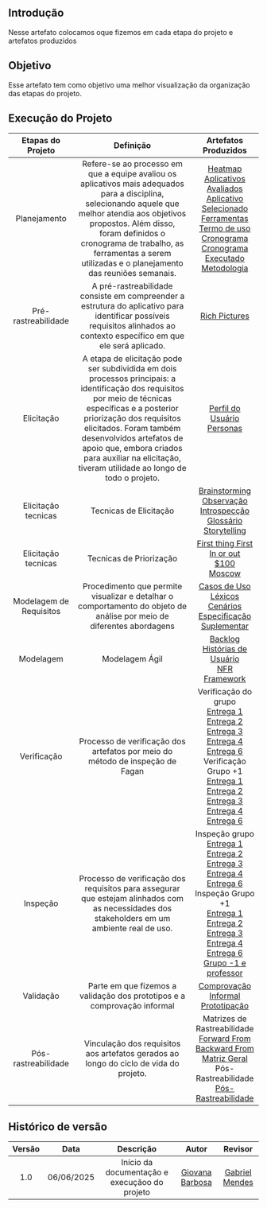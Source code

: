 ## Introdução
Nesse artefato colocamos oque fizemos em cada etapa do projeto e artefatos produzidos

## Objetivo
Esse artefato tem como objetivo uma melhor visualização da organização das etapas do projeto.

## Execução do Projeto

|Etapas do Projeto|Definição|Artefatos Produzidos|
| :----: | :--------: | :---------------------------------: | 
|Planejamento| Refere-se ao processo em que a equipe avaliou os aplicativos mais adequados para a disciplina, selecionando aquele que melhor atendia aos objetivos propostos. Além disso, foram definidos o cronograma de trabalho, as ferramentas a serem utilizadas e o planejamento das reuniões semanais.| [Heatmap](https://requisitos-de-software.github.io/2025.1-DetranDF/planejamento/heatmap/)<br>[Aplicativos Avaliados](https://requisitos-de-software.github.io/2025.1-DetranDF/planejamento/apps-avaliados/)<br>[Aplicativo Selecionado](https://requisitos-de-software.github.io/2025.1-DetranDF/planejamento/AplicativoSelecionado/)<br>[Ferramentas](https://requisitos-de-software.github.io/2025.1-DetranDF/planejamento/Ferramentas/)<br>[Termo de uso](https://requisitos-de-software.github.io/2025.1-DetranDF/planejamento/termo-de-uso/)<br>[Cronograma](https://requisitos-de-software.github.io/2025.1-DetranDF/planejamento/cronograma/)<br>[Cronograma Executado](https://requisitos-de-software.github.io/2025.1-DetranDF/planejamento/Cronograma-executado/)<br>[Metodologia](https://requisitos-de-software.github.io/2025.1-DetranDF/planejamento/metodologia/)|
|Pré-rastreabilidade|A pré-rastreabilidade consiste em compreender a estrutura do aplicativo para identificar possíveis requisitos alinhados ao contexto específico em que ele será aplicado.|[Rich Pictures](https://requisitos-de-software.github.io/2025.1-DetranDF/planejamento/Rich-picture/)|
|Elicitação|A etapa de elicitação pode ser subdividida em dois processos principais: a identificação dos requisitos por meio de técnicas específicas e a posterior priorização dos requisitos elicitados. Foram também desenvolvidos artefatos de apoio que, embora criados para auxiliar na elicitação, tiveram utilidade ao longo de todo o projeto.|[Perfil do Usuário](https://requisitos-de-software.github.io/2025.1-DetranDF/Elicita%C3%A7%C3%A3o/Perfil-usuario/)<br>[Personas](https://requisitos-de-software.github.io/2025.1-DetranDF/Elicita%C3%A7%C3%A3o/personas/)|
|Elicitação tecnicas|Tecnicas de Elicitação|[Brainstorming](https://requisitos-de-software.github.io/2025.1-DetranDF/Elicita%C3%A7%C3%A3o/Tecnicas-de-elecita%C3%A7%C3%A3o/Brainstorming/)<br>[Observação](https://requisitos-de-software.github.io/2025.1-DetranDF/Elicita%C3%A7%C3%A3o/Tecnicas-de-elecita%C3%A7%C3%A3o/Observa%C3%A7%C3%A3o/)<br>[Introspecção](https://requisitos-de-software.github.io/2025.1-DetranDF/Elicita%C3%A7%C3%A3o/Tecnicas-de-elecita%C3%A7%C3%A3o/Introspec%C3%A7%C3%A3o/)<br>[Glossário](https://requisitos-de-software.github.io/2025.1-DetranDF/Elicita%C3%A7%C3%A3o/Tecnicas-de-elecita%C3%A7%C3%A3o/glossario/)<br>[Storytelling](https://requisitos-de-software.github.io/2025.1-DetranDF/Elicita%C3%A7%C3%A3o/Tecnicas-de-elecita%C3%A7%C3%A3o/Storytelling/)|
|Elicitação tecnicas|Tecnicas de Priorização| [First thing First](https://requisitos-de-software.github.io/2025.1-DetranDF/Elicita%C3%A7%C3%A3o/tecnicas-de-prioriza%C3%A7%C3%A3o/First%20thing%20First/)<br>[In or out](https://requisitos-de-software.github.io/2025.1-DetranDF/Elicita%C3%A7%C3%A3o/tecnicas-de-prioriza%C3%A7%C3%A3o/In%20or%20out/)<br>[$100](https://requisitos-de-software.github.io/2025.1-DetranDF/Elicita%C3%A7%C3%A3o/tecnicas-de-prioriza%C3%A7%C3%A3o/%24100/)<br>[Moscow](https://requisitos-de-software.github.io/2025.1-DetranDF/Elicita%C3%A7%C3%A3o/tecnicas-de-prioriza%C3%A7%C3%A3o/moscow/)|
|Modelagem de Requisitos|Procedimento que permite visualizar e detalhar o comportamento do objeto de análise por meio de diferentes abordagens|[Casos de Uso](https://requisitos-de-software.github.io/2025.1-DetranDF/modelagem/caso-de-uso/)<br>[Léxicos](https://requisitos-de-software.github.io/2025.1-DetranDF/modelagem/lexico/)<br>[Cenários](https://requisitos-de-software.github.io/2025.1-DetranDF/modelagem/Cen%C3%A1rios./)<br>[Especificação Suplementar](https://requisitos-de-software.github.io/2025.1-DetranDF/modelagem/especifica%C3%A7%C3%A3o-suplementar/)|
|Modelagem|Modelagem Ágil|[Backlog](https://requisitos-de-software.github.io/2025.1-DetranDF/modelagem/Agil/backlog/)<br>[Histórias de Usuário](https://requisitos-de-software.github.io/2025.1-DetranDF/modelagem/Agil/Historis-usuario/)<br>[NFR Framework](https://requisitos-de-software.github.io/2025.1-DetranDF/modelagem/Agil/NfrFrameworkd/)|
|Verificação|Processo de verificação dos artefatos por meio do método de inspeção de Fagan|Verificação do grupo<br>[Entrega 1](https://requisitos-de-software.github.io/2025.1-DetranDF/Verifica%C3%A7%C3%A3o%20final/Verifica%C3%A7%C3%A3o/Grupo/entrega1/)<br>[Entrega 2](https://requisitos-de-software.github.io/2025.1-DetranDF/Verifica%C3%A7%C3%A3o%20final/Verifica%C3%A7%C3%A3o/Grupo/entrega2/)<br>[Entrega 3](https://requisitos-de-software.github.io/2025.1-DetranDF/Verifica%C3%A7%C3%A3o%20final/Verifica%C3%A7%C3%A3o/Grupo/entrega3/)<br>[Entrega 4](https://requisitos-de-software.github.io/2025.1-DetranDF/Verifica%C3%A7%C3%A3o%20final/Verifica%C3%A7%C3%A3o/Grupo/entrega4/)<br>[Entrega 6](https://requisitos-de-software.github.io/2025.1-DetranDF/Verifica%C3%A7%C3%A3o%20final/Verifica%C3%A7%C3%A3o/Grupo/entrega6/)<br> Verificação Grupo +1<br>[Entrega 1](https://requisitos-de-software.github.io/2025.1-DetranDF/Verifica%C3%A7%C3%A3o%20final/Verifica%C3%A7%C3%A3o/Grupo%2B1/entrega1/)<br>[Entrega 2](https://requisitos-de-software.github.io/2025.1-DetranDF/Verifica%C3%A7%C3%A3o%20final/Verifica%C3%A7%C3%A3o/Grupo%2B1/entrega2/)<br>[Entrega 3](https://requisitos-de-software.github.io/2025.1-DetranDF/Verifica%C3%A7%C3%A3o%20final/Verifica%C3%A7%C3%A3o/Grupo%2B1/entrega3/)<br>[Entrega 4](https://requisitos-de-software.github.io/2025.1-DetranDF/Verifica%C3%A7%C3%A3o%20final/Verifica%C3%A7%C3%A3o/Grupo%2B1/entrega4/)<br>[Entrega 6](https://requisitos-de-software.github.io/2025.1-DetranDF/Verifica%C3%A7%C3%A3o%20final/Verifica%C3%A7%C3%A3o/Grupo%2B1/entrega6/)|
|Inspeção|Processo de verificação dos requisitos para assegurar que estejam alinhados com as necessidades dos stakeholders em um ambiente real de uso.|Inspeção grupo <br>[Entrega 1](https://requisitos-de-software.github.io/2025.1-DetranDF/Inspe%C3%A7%C3%A3o/Grupo/entrega1/)<br>[Entrega 2](https://requisitos-de-software.github.io/2025.1-DetranDF/Inspe%C3%A7%C3%A3o/Grupo/entrega2/)<br>[Entrega 3](https://requisitos-de-software.github.io/2025.1-DetranDF/Inspe%C3%A7%C3%A3o/Grupo/entrega3/)<br>[Entrega 4](https://requisitos-de-software.github.io/2025.1-DetranDF/Inspe%C3%A7%C3%A3o/Grupo/entrega4/)<br>[Entrega 6](https://requisitos-de-software.github.io/2025.1-DetranDF/Inspe%C3%A7%C3%A3o/Grupo/entrega6/)<br>Inspeção Grupo +1<br>[Entrega 1](https://requisitos-de-software.github.io/2025.1-DetranDF/Inspe%C3%A7%C3%A3o/Grupo%2B1/entrega1/)<br>[Entrega 2](https://requisitos-de-software.github.io/2025.1-DetranDF/Inspe%C3%A7%C3%A3o/Grupo%2B1/entrega2/)<br>[Entrega 3](https://requisitos-de-software.github.io/2025.1-DetranDF/Inspe%C3%A7%C3%A3o/Grupo%2B1/entrega3/)<br>[Entrega 4](https://requisitos-de-software.github.io/2025.1-DetranDF/Inspe%C3%A7%C3%A3o/Grupo%2B1/entrega4/)<br>[Entrega 6](https://requisitos-de-software.github.io/2025.1-DetranDF/Inspe%C3%A7%C3%A3o/Grupo%2B1/entrega6/)<br>[Grupo -1 e professor](https://requisitos-de-software.github.io/2025.1-DetranDF/Inspe%C3%A7%C3%A3o/Grupo_1%20e%20professor/)|
|Validação|Parte em que fizemos a validação dos prototipos e a comprovação informal|[Comprovação Informal](https://requisitos-de-software.github.io/2025.1-DetranDF/Inspe%C3%A7%C3%A3o/Valida%C3%A7%C3%A3o/Comprova%C3%A7%C3%A3o%20Informal/)<br>[Prototipação](https://requisitos-de-software.github.io/2025.1-DetranDF/Inspe%C3%A7%C3%A3o/Valida%C3%A7%C3%A3o/Prototipos/)|
|Pós-rastreabilidade|Vinculação dos requisitos aos artefatos gerados ao longo do ciclo de vida do projeto.|Matrizes de Rastreabilidade<br>[Forward From](https://requisitos-de-software.github.io/2025.1-DetranDF/Rastreabilidade/Matrizes/Forward-from/)<br>[Backward From](https://requisitos-de-software.github.io/2025.1-DetranDF/Rastreabilidade/Matrizes/Backward%20From/)<br>[Matriz Geral](https://requisitos-de-software.github.io/2025.1-DetranDF/Rastreabilidade/Matrizes/Matriz%20Geral/)<br>Pós-Rastreabilidade<br>[Pós-Rastreabilidade](https://requisitos-de-software.github.io/2025.1-DetranDF/Rastreabilidade/P%C3%B3s-Rastreabilidade/)|

## Histórico de versão

| Versão |    Data    |              Descrição              |                     Autor                     | Revisor |
| :----: | :--------: | :---------------------------------: | :-------------------------------------------: | :-----: |
|  1.0   | 06/06/2025 |       Início da documentação  e execuçãoo do projeto     | [Giovana Barbosa ](https://github.com/gio221) |     [Gabriel Mendes](https://github.com/gbevi)          |